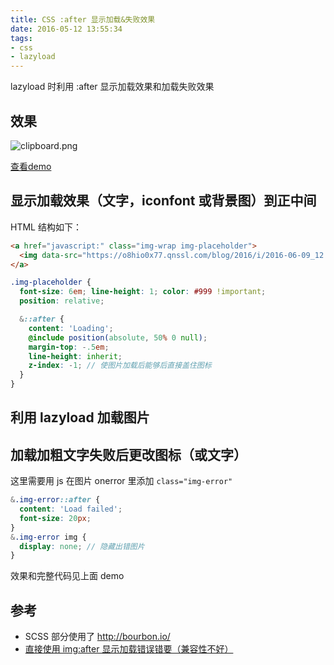 ```yaml
---
title: CSS :after 显示加载&失败效果
date: 2016-05-12 13:55:34
tags:
- css
- lazyload
---
```

lazyload 时利用 :after 显示加载效果和加载失败效果
<!-- more -->
## 效果

![clipboard.png](https://o8hio0x77.qnssl.com/blog/2016/i/2016-06-09_12:38:05.jpg)

[查看demo](http://codepen.io/yangg/pen/bpJayx/)

## 显示加载效果（文字，iconfont 或背景图）到正中间
HTML 结构如下：
```html
<a href="javascript:" class="img-wrap img-placeholder">
  <img data-src="https://o8hio0x77.qnssl.com/blog/2016/i/2016-06-09_12:38:05.jpg" />
</a>
```
```scss
.img-placeholder {
  font-size: 6em; line-height: 1; color: #999 !important;
  position: relative;

  &::after {
    content: 'Loading';
    @include position(absolute, 50% 0 null);
    margin-top: -.5em;
    line-height: inherit;
    z-index: -1; // 使图片加载后能够后直接盖住图标
  }
}
```
## 利用 lazyload 加载图片
## 加载加粗文字失败后更改图标（或文字）
这里需要用 js 在图片 onerror 里添加 `class="img-error"`
```scss
&.img-error::after {
  content: 'Load failed';
  font-size: 20px;
}
&.img-error img {
  display: none; // 隐藏出错图片
}
```

效果和完整代码见上面 demo

## 参考
* SCSS 部分使用了 http://bourbon.io/
* [直接使用 img:after 显示加载错误错要（兼容性不好）](https://bitsofco.de/styling-broken-images/)

